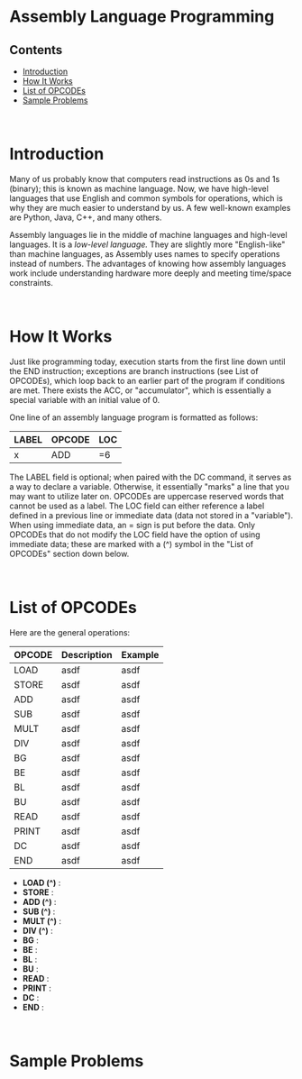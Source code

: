 # Assembly Language Programming

## Contents
- [Introduction](#introduction)
- [How It Works](#how-it-works)
- [List of OPCODEs](#list-of-opcodes)
- [Sample Problems](#sample-problems)

<br>

# Introduction

Many of us probably know that computers read instructions as 0s and 1s (binary); this is known as machine language. Now, we have high-level languages that use English and common symbols for operations, which is why they are much easier to understand by us. A few well-known examples are Python, Java, C++, and many others. 

Assembly languages lie in the middle of machine languages and high-level languages. It is a *low-level language.*
They are slightly more "English-like" than machine languages, as Assembly uses names to specify operations
instead of numbers. The advantages of knowing how assembly languages work include understanding hardware more deeply and meeting time/space constraints.

<br>

# How It Works

Just like programming today, execution starts from the first line down until the END instruction; exceptions are branch instructions (see List of OPCODEs), which loop back to an earlier part of the program if conditions are met. There exists the ACC, or "accumulator", which is essentially a special variable with an initial value of 0.

One line of an assembly language program is formatted as follows:

| LABEL | OPCODE | LOC |
| --- | --- | --- |
| x | ADD | =6 |

The LABEL field is optional; when paired with the DC command, it serves as a way to declare a variable. Otherwise, it essentially "marks" a line that you may want to utilize later on. OPCODEs are uppercase reserved words that cannot be used as a label. The LOC field can either reference a label defined in a previous line or immediate data (data not stored in a "variable"). When using immediate data, an = sign is put before the data. Only OPCODEs that do not modify the LOC field have the option of using immediate data; these are marked with a (^) symbol in the "List of OPCODEs" section down below.

<br>

# List of OPCODEs

Here are the general operations:

| OPCODE | Description | Example |
| -- | -- | -- |
| LOAD | asdf | asdf |
| STORE | asdf | asdf |
| ADD | asdf | asdf |
| SUB | asdf | asdf |
| MULT | asdf | asdf |
| DIV | asdf | asdf |
| BG | asdf | asdf |
| BE | asdf | asdf |
| BL | asdf | asdf |
| BU | asdf | asdf |
| READ | asdf | asdf |
| PRINT | asdf | asdf |
| DC | asdf | asdf |
| END | asdf | asdf |

- **LOAD (^)** :
- **STORE** :
- **ADD (^)** :
- **SUB (^)** :
- **MULT (^)** :
- **DIV (^)** :
- **BG** :
- **BE** :
- **BL** :
- **BU** :
- **READ** :
- **PRINT** :
- **DC** :
- **END** :

<br>

# Sample Problems

